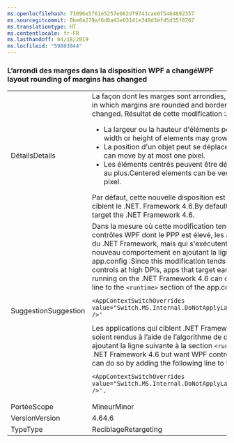 ```yaml
---
ms.openlocfilehash: 73096e5f61e5257e062df9743cae0f5464892357
ms.sourcegitcommit: 0be8a279af6d8a43e03141e349d3efd5d35f8767
ms.translationtype: HT
ms.contentlocale: fr-FR
ms.lasthandoff: 04/18/2019
ms.locfileid: "59803844"
---
```

### <a name="wpf-layout-rounding-of-margins-has-changed"></a><span data-ttu-id="dc7f2-101">L’arrondi des marges dans la disposition WPF a changé</span><span class="sxs-lookup"><span data-stu-id="dc7f2-101">WPF layout rounding of margins has changed</span></span>

|   |   |
|---|---|
|<span data-ttu-id="dc7f2-102">Détails</span><span class="sxs-lookup"><span data-stu-id="dc7f2-102">Details</span></span>|<span data-ttu-id="dc7f2-103">La façon dont les marges sont arrondies, les bordures et l'arrière-plan ont changé.</span><span class="sxs-lookup"><span data-stu-id="dc7f2-103">The way in which margins are rounded and borders and the background inside of them has changed.</span></span> <span data-ttu-id="dc7f2-104">Résultat de cette modification :</span><span class="sxs-lookup"><span data-stu-id="dc7f2-104">As a result of this change:</span></span><ul><li><span data-ttu-id="dc7f2-105">La largeur ou la hauteur d'éléments peut croître ou diminuer d'un pixel au plus.</span><span class="sxs-lookup"><span data-stu-id="dc7f2-105">The width or height of elements may grow or shrink by at most one pixel.</span></span></li><li><span data-ttu-id="dc7f2-106">La position d'un objet peut se déplacer d'un pixel au plus.</span><span class="sxs-lookup"><span data-stu-id="dc7f2-106">The placement of an object can move by at most one pixel.</span></span></li><li><span data-ttu-id="dc7f2-107">Les éléments centrés peuvent être décalés verticalement ou horizontalement d'un pixel au plus.</span><span class="sxs-lookup"><span data-stu-id="dc7f2-107">Centered elements can be vertically or horizontally off center by at most one pixel.</span></span></li></ul><span data-ttu-id="dc7f2-108">Par défaut, cette nouvelle disposition est activée uniquement pour les applications qui ciblent le .NET. Framework 4.6.</span><span class="sxs-lookup"><span data-stu-id="dc7f2-108">By default, this new layout is enabled only for apps that target the .NET Framework 4.6.</span></span>|
|<span data-ttu-id="dc7f2-109">Suggestion</span><span class="sxs-lookup"><span data-stu-id="dc7f2-109">Suggestion</span></span>|<span data-ttu-id="dc7f2-110">Dans la mesure où cette modification tend à éliminer le découpage droit ou inférieur des contrôles WPF dont le PPP est élevé, les applications qui ciblent les versions antérieures du .NET Framework, mais qui s'exécutent sur le .NET Framework 4.6, peuvent choisir ce nouveau comportement en ajoutant la ligne suivante à la section <code>&lt;runtime&gt;</code> du fichier app.config :</span><span class="sxs-lookup"><span data-stu-id="dc7f2-110">Since this modification tends to eliminate clipping of the right or bottom of WPF controls at high DPIs, apps that target earlier versions of the .NET Framework but are running on the .NET Framework 4.6 can opt into this new behavior by adding the following line to the <code>&lt;runtime&gt;</code> section of the app.config file:</span></span><pre><code class="lang-xml">&lt;AppContextSwitchOverrides value=&quot;Switch.MS.Internal.DoNotApplyLayoutRoundingToMarginsAndBorderThickness=false&quot; /&gt;&#39;&#13;&#10;</code></pre><span data-ttu-id="dc7f2-111">Les applications qui ciblent .NET Framework 4.6, mais veulent que les contrôles WPF soient rendus à l’aide de l’algorithme de disposition précédent peuvent y parvenir en ajoutant la ligne suivante à la section <code>&lt;runtime&gt;</code> du fichier app.config :</span><span class="sxs-lookup"><span data-stu-id="dc7f2-111">Apps that target the .NET Framework 4.6 but want WPF controls to render using the previous layout algorithm can do so by adding the following line to the <code>&lt;runtime&gt;</code> section of the app.config file:</span></span><pre><code class="lang-xml">&lt;AppContextSwitchOverrides value=&quot;Switch.MS.Internal.DoNotApplyLayoutRoundingToMarginsAndBorderThickness=true&quot; /&gt;&#39;.&#13;&#10;</code></pre>|
|<span data-ttu-id="dc7f2-112">Portée</span><span class="sxs-lookup"><span data-stu-id="dc7f2-112">Scope</span></span>|<span data-ttu-id="dc7f2-113">Mineur</span><span class="sxs-lookup"><span data-stu-id="dc7f2-113">Minor</span></span>|
|<span data-ttu-id="dc7f2-114">Version</span><span class="sxs-lookup"><span data-stu-id="dc7f2-114">Version</span></span>|<span data-ttu-id="dc7f2-115">4.6</span><span class="sxs-lookup"><span data-stu-id="dc7f2-115">4.6</span></span>|
|<span data-ttu-id="dc7f2-116">Type</span><span class="sxs-lookup"><span data-stu-id="dc7f2-116">Type</span></span>|<span data-ttu-id="dc7f2-117">Reciblage</span><span class="sxs-lookup"><span data-stu-id="dc7f2-117">Retargeting</span></span>|
